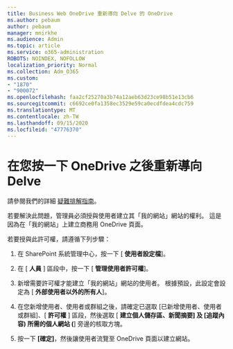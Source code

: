 ```yaml
---
title: Business Web OneDrive 重新導向 Delve 的 OneDrive
ms.author: pebaum
author: pebaum
manager: mnirkhe
ms.audience: Admin
ms.topic: article
ms.service: o365-administration
ROBOTS: NOINDEX, NOFOLLOW
localization_priority: Normal
ms.collection: Adm_O365
ms.custom:
- "1870"
- "900072"
ms.openlocfilehash: faa2cf25270a3b74a12aeb63d23ce98b51e13cb6
ms.sourcegitcommit: c6692ce0fa1358ec3529e59ca0ecdfdea4cdc759
ms.translationtype: MT
ms.contentlocale: zh-TW
ms.lasthandoff: 09/15/2020
ms.locfileid: "47776370"
---
```

# <a name="redirected-to-delve-after-you-click-onedrive"></a>在您按一下 OneDrive 之後重新導向 Delve

請參閱我們的詳細 [疑難排解指南](https://docs.microsoft.com/sharepoint/support/sites/troubleshooting-guide-for-sites-stopped-at-provisioning)。

若要解決此問題，管理員必須授與使用者建立其「我的網站」網站的權利。 這是因為在「我的網站」上建立商務用 OneDrive 頁面。

若要授與此許可權，請遵循下列步驟：

1. 在 SharePoint 系統管理中心，按一下 [ **使用者設定檔**]。

2. 在 [ **人員** ] 區段中，按一下 [ **管理使用者許可權**]。

3. 新增需要許可權才能建立「我的網站」網站的使用者。 根據預設，此設定會設定為 [ **外部使用者以外的所有人**]。

4. 在您新增使用者、使用者或群組之後，請確定已選取 [已新增使用者、使用者或群組]、[ **許可權** ] 區段，然後選取 [ **建立個人儲存區、新聞摘要] 及 [追蹤內容) 所需的個人網站 (**] 旁邊的核取方塊。

5. 按一下 **[確定]**，然後讓使用者流覽至 OneDrive 頁面以建立網站。
